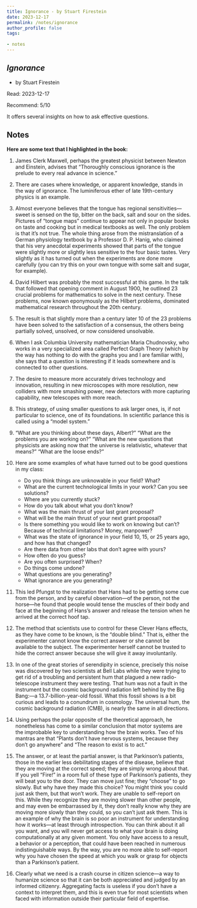```yaml
---
title: Ignorance - by Stuart Firestein
date: 2023-12-17
permalink: /notes/ignorance
author_profile: false
tags:
    
- notes
---
```


## *Ignorance* 
- by Stuart Firestein

Read: 2023-12-17

Recommend: 5/10

It offers several insights on how to ask effective questions.

## Notes

**Here are some text that I highlighted in the book:** 

1. James Clerk Maxwell, perhaps the greatest physicist between Newton and Einstein, advises that “Thoroughly conscious ignorance is the prelude to every real advance in science.”

1. There are cases where knowledge, or apparent knowledge, stands in the way of ignorance. The luminiferous ether of late 19th-century physics is an example.

1. Almost everyone believes that the tongue has regional sensitivities—sweet is sensed on the tip, bitter on the back, salt and sour on the sides. Pictures of “tongue maps” continue to appear not only in popular books on taste and cooking but in medical textbooks as well. The only problem is that it’s not true. The whole thing arose from the mistranslation of a German physiology textbook by a Professor D. P. Hanig, who claimed that his very anecdotal experiments showed that parts of the tongue were slightly more or slightly less sensitive to the four basic tastes. Very slightly as it has turned out when the experiments are done more carefully (you can try this on your own tongue with some salt and sugar, for example).

1. David Hilbert was probably the most successful at this game. In the talk that followed that opening comment in August 1900, he outlined 23 crucial problems for mathematics to solve in the next century. These problems, now known eponymously as the Hilbert problems, dominated mathematical research throughout the 20th century. 

1. The result is that slightly more than a century later 10 of the 23 problems have been solved to the satisfaction of a consensus, the others being partially solved, unsolved, or now considered unsolvable.

1. When I ask Columbia University mathematician Maria Chudnovsky, who works in a very specialized area called Perfect Graph Theory (which by the way has nothing to do with the graphs you and I are familiar with), she says that a question is interesting if it leads somewhere and is connected to other questions.

1. The desire to measure more accurately drives technology and innovation, resulting in new microscopes with more resolution, new colliders with more smashing power, new detectors with more capturing capability, new telescopes with more reach. 

1. This strategy, of using smaller questions to ask larger ones, is, if not particular to science, one of its foundations. In scientific parlance this is called using a “model system.”

1. “What are you thinking about these days, Albert?” “What are the problems you are working on?” “What are the new questions that physicists are asking now that the universe is relativistic, whatever that means?” “What are the loose ends?” 

1. Here are some examples of what have turned out to be good questions in my class: 

    - Do you think things are unknowable in your field?  What?  
    - What are the current technological limits in your work?  Can you see solutions?  
    - Where are you currently stuck?  
    - How do you talk about what you don’t know?  
    - What was the main thrust of your last grant proposal?  
    - What will be the main thrust of your next grant proposal?  
    - Is there something you would like to work on knowing but can’t? Because of technical limitations? Money, manpower?  
    - What was the state of ignorance in your field 10, 15, or 25 years ago, and how has that changed?  
    - Are there data from other labs that don’t agree with yours?  
    - How often do you guess?  
    - Are you often surprised? When?  
    - Do things come undone?  
    - What questions are you generating?  
    - What ignorance are you generating?

1. This led Pfungst to the realization that Hans had to be getting some cue from the person, and by careful observation—of the person, not the horse—he found that people would tense the muscles of their body and face at the beginning of Hans’s answer and release the tension when he arrived at the correct hoof tap.

1. The method that scientists use to control for these Clever Hans effects, as they have come to be known, is the “double blind.” That is, either the experimenter cannot know the correct answer or she cannot be available to the subject. The experimenter herself cannot be trusted to hide the correct answer because she will give it away involuntarily. 

1. In one of the great stories of serendipity in science, precisely this noise was discovered by two scientists at Bell Labs while they were trying to get rid of a troubling and persistent hum that plagued a new radio-telescope instrument they were testing. That hum was not a fault in the instrument but the cosmic background radiation left behind by the Big Bang:—a 13.7-billion-year-old fossil.  What this fossil shows is a bit curious and leads to a conundrum in cosmology. The universal hum, the cosmic background radiation (CMB), is nearly the same in all directions.

1. Using perhaps the polar opposite of the theoretical approach, he nonetheless has come to a similar conclusion that motor systems are the improbable key to understanding how the brain works. Two of his mantras are that “Plants don’t have nervous systems, because they don’t go anywhere” and “The reason to exist is to act.”

1. The answer, or at least the partial answer, is that Parkinson’s patients, those in the earlier less debilitating stages of the disease, believe that they are moving at the correct speed; they are simply wrong about that. If you yell “Fire!” in a room full of these type of Parkinson’s patients, they will beat you to the door. They can move just fine; they “choose” to go slowly. But why have they made this choice? You might think you could just ask them, but that won’t work. They are unable to self-report on this. While they recognize they are moving slower than other people, and may even be embarrassed by it, they don’t really know why they are moving more slowly than they could, so you can’t just ask them. This is an example of why the brain is so poor an instrument for understanding how it works—at least through introspection. You can think about it all you want, and you will never get access to what your brain is doing computationally at any given moment. You only have access to a result, a behavior or a perception, that could have been reached in numerous indistinguishable ways. By the way, you are no more able to self-report why you have chosen the speed at which you walk or grasp for objects than a Parkinson’s patient.

1. Clearly what we need is a crash course in citizen science—a way to humanize science so that it can be both appreciated and judged by an informed citizenry. Aggregating facts is useless if you don’t have a context to interpret them, and this is even true for most scientists when faced with information outside their particular field of expertise.

